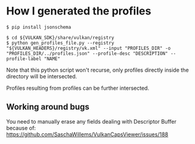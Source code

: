 # How I generated the profiles
```
$ pip install jsonschema
```

```
$ cd ${VULKAN_SDK}/share/vulkan/registry
$ python gen_profiles_file.py --registry "${VULKAN_HEADERS}/registry/vk.xml" --input "PROFILES_DIR" -o "PROFILES_DIR/../profiles.json" --profile-desc "DESCRIPTION" --profile-label "NAME"
```

Note that this python script won't recurse, only profiles directly inside the directory will be intersected.

Profiles resulting from profiles can be further intersected.

## Working around bugs

You need to manually erase any fields dealing with Descriptor Buffer because of: https://github.com/SaschaWillems/VulkanCapsViewer/issues/188